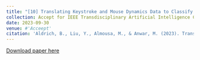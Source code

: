 ```yaml
---
title: "[10] Translating Keystroke and Mouse Dynamics Data to Classify Human Mood"
collection: Accept for IEEE Transdisciplinary Artificial Intelligence Conference
date: 2023-09-30
venue: #'Acceept'
citation: 'Aldrich, B., Liu, Y., Almousa, M., & Anwar, M. (2023). Translating Keystroke and Mouse Dynamics Data to Classify Human Mood.'
---
```


[Download paper here]()
